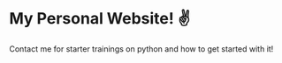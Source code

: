 # My Personal Website! :v:
Contact me for starter trainings on python and how to get started with it!
